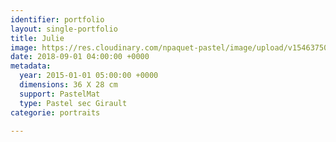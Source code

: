 ```yaml
---
identifier: portfolio
layout: single-portfolio
title: Julie
image: https://res.cloudinary.com/npaquet-pastel/image/upload/v1546375096/Julie-pastel-28-X-36-cm-2014.jpg
date: 2018-09-01 04:00:00 +0000
metadata:
  year: 2015-01-01 05:00:00 +0000
  dimensions: 36 X 28 cm
  support: PastelMat
  type: Pastel sec Girault
categorie: portraits

---
```

